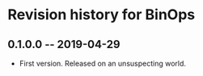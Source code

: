 # Revision history for BinOps

## 0.1.0.0  -- 2019-04-29

* First version. Released on an unsuspecting world.
